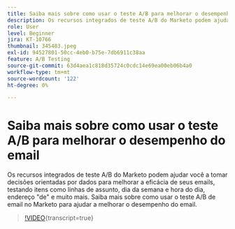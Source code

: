 ```yaml
---
title: Saiba mais sobre como usar o teste A/B para melhorar o desempenho do email
description: Os recursos integrados de teste A/B do Marketo podem ajudar você a tomar decisões orientadas por dados para melhorar a eficácia de seus emails, testando itens como linhas de assunto, dia da semana e hora do dia, endereço "de" e muito mais. Saiba mais sobre como usar o teste A/B de email no Marketo para ajudar a melhorar o desempenho do email.
role: User
level: Beginner
jira: KT-10766
thumbnail: 345483.jpeg
exl-id: 94527801-50cc-4eb0-b75e-7db6911c38aa
feature: A/B Testing
source-git-commit: 63d4aea1c818d35724c0cdc14e69ea00eb06b4a0
workflow-type: tm+mt
source-wordcount: '122'
ht-degree: 0%

---
```


# Saiba mais sobre como usar o teste A/B para melhorar o desempenho do email

Os recursos integrados de teste A/B do Marketo podem ajudar você a tomar decisões orientadas por dados para melhorar a eficácia de seus emails, testando itens como linhas de assunto, dia da semana e hora do dia, endereço &quot;de&quot; e muito mais. Saiba mais sobre como usar o teste A/B de email no Marketo para ajudar a melhorar o desempenho do email.

>[!VIDEO](https://video.tv.adobe.com/v/345483/?quality=12&learn=on){transcript=true}
